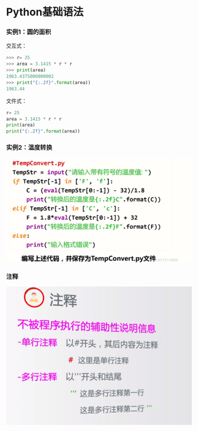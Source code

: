 # Python基础语法 [	](python_mooc_20191220070310939)

### 实例1：圆的面积 [	](python_mooc_20191220070310943)

交互式：

```python
>>> r= 25
>>> area = 3.1415 * r * r
>>> print(area)
1963.4375000000002
>>> print("{:.2f}".format(area))
1963.44
```

文件式：

```python
r= 25
area = 3.1415 * r * r
print(area)
print("{:.2f}".format(area))
```

### 实例2：温度转换 [	](python_mooc_20191220070310946)

![image-20191121205056336](python_mooc.assets/image-20191121205056336.png)

### 注释 [	](python_mooc_20191220070310948)

![image-20191121205558885](python_mooc.assets/image-20191121205558885.png)
